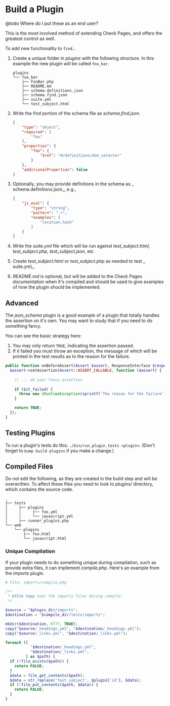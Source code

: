 <!--
id: plugins
-->

# Build a Plugin

@todo Where do I put these as an end user?

This is the most involved method of extending Check Pages, and offers the greatest control as well.

To add new functionality to `find`...

1. Create a unique folder in _plugins_ with the following structure. In this example the new plugin will be called `foo_bar`.

   ```
   plugins
   └── foo_bar
       ├── FooBar.php
       ├── README.md
       ├── schema.definitions.json
       ├── schema.find.json
       ├── suite.yml
       └── test_subject.html
   ```

1. Write the find portion of the schema file as _schema.find.json_.

   ```json
   {
       "type": "object",
       "required": [
           "foo"
       ],
       "properties": {
           "foo": {
               "$ref": "#/definitions/dom_selector"
           }
       },
       "additionalProperties": false
   }
   ```

1. Optionally, you may provide definitions in the schema as _
   schema.definitions.json_, e.g.,

   ```json
   {
       "js_eval": {
           "type": "string",
           "pattern": ".+",
           "examples": [
               "location.hash"
           ]
       }
   }
   ```

1. Write the _suite.yml_ file which will be run against _test_subject.html, test_subject.php, test_subject.json_, etc
2. Create _test_subject.html_ or _test_subject.php_ as needed to test _
   suite.yml_.
3. _README.md_ is optional, but will be added to the Check Pages documentation when it's compiled and should be used to give examples of how the plugin should be implemented.

## Advanced

The _json_schema_ plugin is a good example of a plugin that totally handles the assertion on it's own. You may want to study that if you need to do something fancy.

You can see the basic strategy here:

1. You may only return `TRUE`, indicating the assertion passed.
2. If it failed you must throw an exception, the message of which will be printed in the test results as to the reason for the failure.

```php
public function onBeforeAssert(Assert $assert, ResponseInterface $response) {
  $assert->setAssertion(Assert::ASSERT_CALLABLE, function ($assert) {
    
    // ... do your fancy assertion
    
    if ($it_failed) {
      throw new \RuntimeException(sprintf('The reason for the failure'));
    }

    return TRUE;
  });
}
```

## Testing Plugins

To run a plugin's tests do this: `./bin/run_plugin_tests <plugin>`.  (Don't forget to `bump build plugins` if you make a change.)

## Compiled Files

Do not edit the following, as they are created in the build step and will be overwritten. To affect these files you need to look to _plugins/_
directory, which contains the source code.

```
.
├── tests
│     ├── plugins
│     │     ├── foo.yml
│     │     └── javascript.yml
│     ├── runner_plugins.php
└── web
    └── plugins
        ├── foo.html
        └── javascript.html

```

### Unique Compilation

If your plugin needs to do something unique during compilation, such as provide extra files, it can implement _compile.php_. Here's an example from the _imports_ plugin.

```php
# file: imports/compile.php

/**
 * @file Copy over the imports files during compile.
 */

$source = "$plugin_dir/imports";
$destination = "$compile_dir/tests/imports";

mkdir($destination, 0777, TRUE);
copy("$source/_headings.yml", "$destination/_headings.yml");
copy("$source/_links.yml", "$destination/_links.yml");

foreach ([
           "$destination/_headings.yml",
           "$destination/_links.yml",
         ] as $path) {
  if (!file_exists($path)) {
    return FALSE;
  }
  $data = file_get_contents($path);
  $data = str_replace('test_subject', $plugin['id'], $data);
  if (!file_put_contents($path, $data)) {
    return FALSE;
  }
}
```
